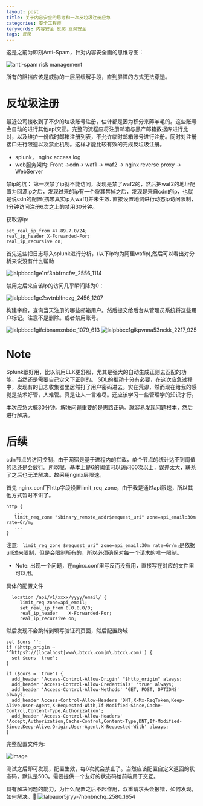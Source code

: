```yaml
---
layout: post
title: 关于内容安全的思考和一次反垃圾注册应急
categories: 安全工程师
kerywords: 内容安全 反爬 业务安全
tags: 反爬
---
```


这是之前为即刻Anti-Spam，针对内容安全画的思维导图：

![anti-spam risk management](https://img.iami.xyz/images/42406784-1b72ad54-81e1-11e8-898d-dcf520f8dbfd.png)

所有的阻挡应该是威胁的一层层缓解手段，直到屏障的方式无法穿透。


# 反垃圾注册
最近公司接收到了不少的垃圾账号注册，估计都是因为积分来薅羊毛的。这些账号会自动的进行其他api交互。完整的流程应将注册邮箱与黑产邮箱数据库进行比对，以及维护一份临时邮箱注册列表，不允许临时邮箱账号进行注册。同时对注册接口进行限速以及禁止机制。这样才能比较有效的完成反垃圾注册。

* splunk， nginx access log
* web服务架构:  Front ->cdn->  waf1 -> waf2 -> nginx reverse proxy -> WebServer

禁ip的坑： 第一次禁了ip就不能访问，发现是禁了waf2的，然后把waf2的地址配置为回源ip之后，发现过来的ip有一个将其禁掉之后，发现是来自cdn的ip，也就是说cdn的配置(携带真实ip入waf1)并未生效. 直接设置地洞进行动态ip访问限制，1分钟访问注册6次之上的禁用30分钟。

获取源ip:
```nginx
set_real_ip_from 47.89.7.0/24;
real_ip_header X-Forwarded-For;
real_ip_recursive on;
```

首先这些把日志导入splunk进行分析，(以下ip均为阿里wafip),然后可以看出对分析来说没有什么帮助

![lalpbbcc1ge1nf3nbfrncfw_2556_1114](https://img.iami.xyz/images/42406795-816fb7e6-81e1-11e8-9dd1-f7c034fca9c6.png)

禁用之后来自该Ip的访问几乎瞬间降为0：

![lalpbbcc1ge2svtnblfnczg_2456_1207](https://img.iami.xyz/images/42406799-89b5632e-81e1-11e8-809e-8a5c11dd63a9.png)

构建字段，查询当天注册的哪些邮箱用户。然后提交给后台从管理员系统将这些用户标记。注意不是删除。或者禁用账号。

![lalpbbcc1gifcibnamxnbdc_1079_613](https://img.iami.xyz/images/42406809-e035d2a6-81e1-11e8-8258-3c1b63d82004.png)
![lalpbbcc1gikpvnna53nckk_2217_925](https://img.iami.xyz/images/42406811-e18e5ed4-81e1-11e8-84f2-565fb9d8c3aa.png)

# Note
Splunk很好用，比以前用ELK更舒服，尤其是强大的自动生成正则去匹配的功能，当然还是需要自己定义下正则的。
SDL的推动十分有必要，在这次应急过程中，发现有的日志收集器里居然打了用户密码进去。实在荒谬，然而现在给我的感觉是技术好管，人难管。真是让人一言难尽。还应该学习一些管理学的知识才行。

本次应急大概30分钟。解决问题重要的是思路正确。就容易发现问题根本，然后进行解决。

# 后续

cdn节点的访问控制，由于网宿是基于进程内的拦截，单个节点的统计达不到阈值的话还是会放行。所以呢，基本上是6的阈值可以访问60次以上，误差太大，联系了之后也无法解决。故采用nginx层限速。

首先 nginx.conf下http字段设置limit_req_zone，由于我是通过api限速，所以其他方式暂时不讲了。

```nginx
http {
   ...
   limit_req_zone "$binary_remote_addr$request_uri" zone=api_email:30m rate=6r/m;
   ...
}
```
注意: ` limit_req_zone $request_uri" zone=api_email:30m rate=6r/m;`是依据url过来限制，但是会限制所有的，所以必须确保对每一个请求的唯一限制。



* Note: 出现一个问题，在nginx.conf里写反而没有用，直接写在对应的文件里可以用。



具体的配置文件
``` nginx
  location /api/v1/xxxx/yyyy/email/ {
     limit_req zone=api_email;
     set_real_ip_from 0.0.0.0/0;
     real_ip_header    X-Forwarded-For;
     real_ip_recursive on;
```

然后发现不会跳转到填写验证码页面，然后配置跨域

```nginx
set $cors '';
if ($http_origin ~ '^https?://(localhost|www\.btcc\.com|m\.btcc\.com)') {
  set $cors 'true';
}

if ($cors = 'true') {
  add_header 'Access-Control-Allow-Origin' "$http_origin" always;
  add_header 'Access-Control-Allow-Credentials' 'true' always;
  add_header 'Access-Control-Allow-Methods' 'GET, POST, OPTIONS' always;
  add_header Access-Control-Allow-Headers 'DNT,X-Mx-ReqToken,Keep-Alive,User-Agent,X-Requested-With,If-Modified-Since,Cache-Control,Content-Type,Authorization';
  add_header 'Access-Control-Allow-Headers' 'Accept,Authorization,Cache-Control,Content-Type,DNT,If-Modified-Since,Keep-Alive,Origin,User-Agent,X-Requested-With' always;
}

```

完整配置文件为:

![image](https://img.iami.xyz/images/42438569-f2301b6c-8392-11e8-872f-7c4c80d58809.png)


测试之后即可发现，配置生效，每6次就会禁止了。当然应该配置自定义返回的状态码，默认是503。需要提供一个友好的状态码给前端用于交互。

具有解决问题的能力，为什么配置之后不起作用，双重请求头会报错，如何发现，如何解决。👀
![lalpauor5jryy-7nbnbnchq_2580_1654](https://img.iami.xyz/images/47093786-7c5b9100-d25c-11e8-88fa-f97c50b980a2.png)
